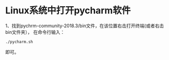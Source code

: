 # Linux系统中打开pycharm软件

1、找到pychrm-community-2018.3/bin文件，在该位置右击打开终端(或者右击bin文件夹），
在命令行输入：



```
./pycharm.sh  
```

即可。